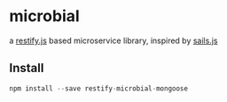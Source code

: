 # microbial
a [restify.js](http://restify.com) based microservice library, inspired by [sails.js](http://sailsjs.org)

## Install
```javascript
npm install --save restify-microbial-mongoose
```